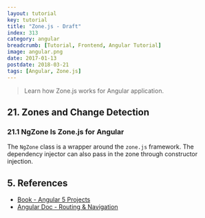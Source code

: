 ```yaml
---
layout: tutorial
key: tutorial
title: "Zone.js - Draft"
index: 313
category: angular
breadcrumb: [Tutorial, Frontend, Angular Tutorial]
image: angular.png
date: 2017-01-13
postdate: 2018-03-21
tags: [Angular, Zone.js]
---
```


> Learn how Zone.js works for Angular application.

## 21. Zones and Change Detection
### 21.1 NgZone Is Zone.js for Angular
The `NgZone` class is a wrapper around the `zone.js` framework. The dependency injector can also pass in the zone through constructor injection.


## 5. References
* [Book - Angular 5 Projects](https://www.amazon.com/Angular-Projects-Learn-Single-Applications/dp/148423278X)
* [Angular Doc - Routing & Navigation](https://angular.io/guide/router)

